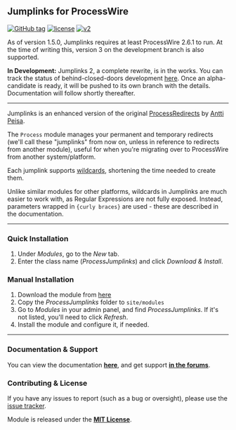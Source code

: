 ## Jumplinks for ProcessWire

[![GitHub tag](https://img.shields.io/badge/release-1.5.46-blue.svg?style=flat-square)](https://github.com/rockettpw/jumplinks/releases) [![license](https://img.shields.io/github/license/rockettpw/jumplinks.svg?maxAge=2592000&style=flat-square)](https://github.com/rockettpw/jumplinks/blob/master/LICENSE.md) [![v2](https://img.shields.io/badge/v2-pending-lightgray.svg?style=flat-square)](https://github.com/rockettpw/jumplinks/issues/14)

As of version 1.5.0, Jumplinks requires at least ProcessWire 2.6.1 to run. At the time of writing this, version 3 on the development branch is also supported.

**In Development:** Jumplinks 2, a complete rewrite, is in the works. You can track the status of behind-closed-doors development [here](https://github.com/rockettpw/jumplinks/issues/14). Once an alpha-candidate is ready, it will be pushed to its own branch with the details. Documentation will follow shortly thereafter.

---

Jumplinks is an enhanced version of the original [ProcessRedirects](http://modules.processwire.com/modules/process-redirects/) by [Antti Peisa](https://twitter.com/apeisa).

The `Process` module manages your permanent and temporary redirects (we'll call these "jumplinks" from now on, unless in reference to redirects from another module), useful for when you're migrating over to ProcessWire from another system/platform.

Each jumplink supports [wildcards](https://rockett.pw/jumplinks/wildcards), shortening the time needed to create them.

Unlike similar modules for other platforms, wildcards in Jumplinks are much easier to work with, as Regular Expressions are not fully exposed. Instead, parameters wrapped in `{curly braces}` are used - these are described in the documentation.

---

### Quick Installation

1. Under *Modules*, go to the *New* tab.
2. Enter the class name (*ProcessJumplinks*) and click *Download & Install*.

### Manual Installation

1. Download the module from [here](https://github.com/rockettpw/jumplinks/archive/master.zip)
2. Copy the *ProcessJumplinks* folder to `site/modules`
3. Go to *Modules* in your admin panel, and find *ProcessJumplinks*. If it's not listed, you'll need to click *Refresh*.
4. Install the module and configure it, if needed.

---

### Documentation & Support

You can view the documentation **[here](https://rockett.pw/jumplinks)**, and get support **[in the forums](https://processwire.com/talk/topic/8697-jumplinks/)**.

### Contributing & License

If you have any issues to report (such as a bug or oversight), please use the [issue tracker](https://github.com/mikerockett/ProcessJumplinks/issues).

Module is released under the **[MIT License](https://mit-license.org/)**.
